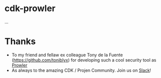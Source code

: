# cdk-prowler
...

# Thanks
* To my friend and fellaw ex colleague Tony de la Fuente (https://github.com/toniblyx) for developing such a cool security tool as [Prowler](https://github.com/toniblyx/prowler)
* As always to the amazing CDK / Projen Community. Join us on [Slack](https://cdk-dev.slack.com)!